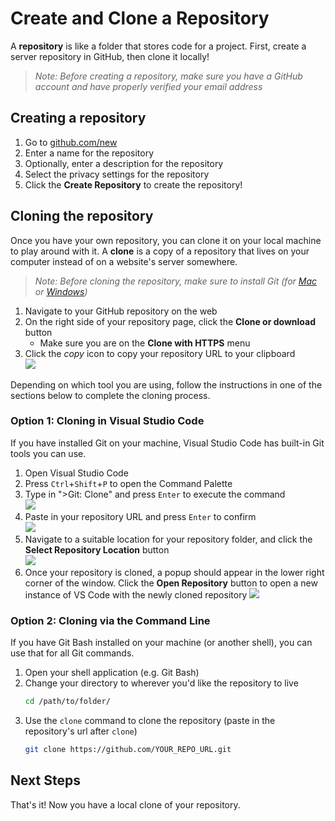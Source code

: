 # Create and Clone a Repository
A **repository** is like a folder that stores code for a project. First, create a server repository in GitHub, then clone it locally!

>_Note: Before creating a repository, make sure you have a GitHub account and have properly verified your email address_

## Creating a repository

1. Go to [github.com/new](https://github.com/new)
1. Enter a name for the repository
1. Optionally, enter a description for the repository
1. Select the privacy settings for the repository
1. Click the **Create Repository** to create the repository!

## Cloning the repository
Once you have your own repository, you can clone it on your local machine to play around with it.  A **clone** is a copy of a repository that lives on your computer instead of on a website's server somewhere.

>_Note: Before cloning the repository, make sure to install Git (for [Mac](https://git-scm.com/download/mac) or [Windows](https://gitforwindows.org/))_

1. Navigate to your GitHub repository on the web
1. On the right side of your repository page, click the **Clone or download** button
    - Make sure you are on the **Clone with HTTPS** menu
1. Click the _copy_ icon to copy your repository URL to your clipboard  
    ![](https://i.imgur.com/D1iXTDp.png)

Depending on which tool you are using, follow the instructions in one of the sections below to complete the cloning process.

### Option 1: Cloning in Visual Studio Code
If you have installed Git on your machine, Visual Studio Code has built-in Git tools you can use.

1. Open Visual Studio Code
1. Press `Ctrl`+`Shift`+`P` to open the Command Palette
1. Type in ">Git: Clone" and press `Enter` to execute the command  
    ![](https://i.imgur.com/WEoYQer.png)
1. Paste in your repository URL and press `Enter` to confirm  
    ![](https://i.imgur.com/UZHIFN0.png)
1. Navigate to a suitable location for your repository folder, and click the **Select Repository Location** button  
    ![](https://i.imgur.com/ELgHyHy.png)
1. Once your repository is cloned, a popup should appear in the lower right corner of the window. Click the **Open Repository** button to open a new instance of VS Code with the newly cloned repository
    ![](https://i.imgur.com/rKdgz2p.png)

### Option 2: Cloning via the Command Line
If you have Git Bash installed on your machine (or another shell), you can use that for all Git commands.

1. Open your shell application (e.g. Git Bash)
1. Change your directory to wherever you'd like the repository to live
    ```bash
    cd /path/to/folder/
    ```
1. Use the `clone` command to clone the repository (paste in the repository's url after `clone`)
    ```bash
    git clone https://github.com/YOUR_REPO_URL.git
    ```

## Next Steps
That's it! Now you have a local clone of your repository.